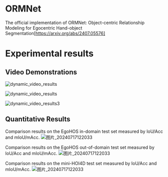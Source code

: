 # ORMNet
The official implementation of ORMNet: Object-centric Relationship Modeling for Egocentric Hand-object Segmentation[https://arxiv.org/abs/2407.05576]

# Experimental results
## Video Demonstrations

![dynamic_video_results](https://github.com/user-attachments/assets/7d7a19b5-bf50-4372-850f-f76485c4d3ee)

![dynamic_video_results](https://github.com/user-attachments/assets/ede8a00f-df17-4957-8d9b-379958443a7e)

![dynamic_video_results3](https://github.com/user-attachments/assets/fe4315ef-fa0e-4cd0-b60d-f318e7f21ea2)




## Quantitative Results
Comparison results on the EgoHOS in-domain test set measured by IoU/Acc and mIoU/mAcc. 
![图片_20240717122033](https://github.com/user-attachments/assets/4740e4cc-8c0d-483d-bc02-786390335518#pic_center)

Comparison results on the EgoHOS out-of-domain test set measured by IoU/Acc and mIoU/mAcc. 
![图片_20240717122033](https://github.com/user-attachments/assets/b5845074-7a1d-4a83-9a88-4ff3f6e18cae#pic_center)

Comparison results on the mini-HOI4D test set measured by IoU/Acc and mIoU/mAcc. 
![图片_20240717122033](https://github.com/user-attachments/assets/0765073c-928a-4cde-a12b-3c1b409c6596#pic_center)







